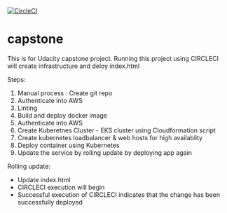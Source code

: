 [![CircleCI](https://circleci.com/gh/angelinejerald/capstone.svg?style=svg)](https://circleci.com/gh/angelinejerald/capstone)

# capstone
This is for Udacity capstone project. Running this project using CIRCLECI will create infrastructure and deloy index.html

Steps:
1. Manual process : Create git repo
2. Authenticate into AWS
3. Linting
4. Build and deploy docker image
5. Authenticate into AWS
6. Create Kuberetnes Cluster - EKS cluster using Cloudformation script
7. Create kubernetes loadbalancer & web hosts for high availablity
8. Deploy container using Kubernetes
9. Update the service by rolling update by deploying app again

Rolling update:
 - Update index.html
 - CIRCLECI execution will begin
 - Successful execution of CIRCLECI indicates that the change has been successfully deployed

